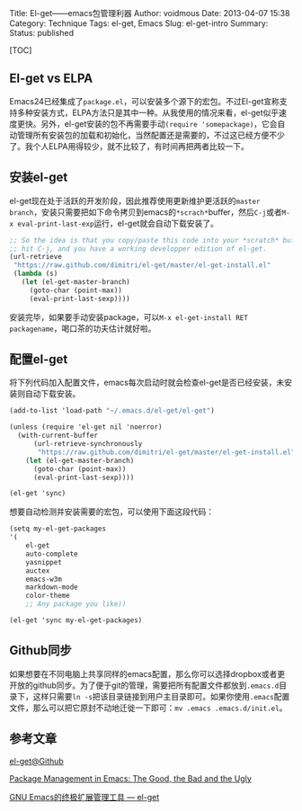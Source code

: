 Title: El-get——emacs包管理利器
Author: voidmous
Date: 2013-04-07 15:38
Category: Technique
Tags: el-get, Emacs
Slug: el-get-intro
Summary:
Status: published

[TOC]

## El-get vs ELPA

Emacs24已经集成了`package.el`，可以安装多个源下的宏包。不过El-get宣称支持多种安装方式，ELPA方法只是其中一种。从我使用的情况来看，el-get似乎速度更快。另外，el-get安装的包不再需要手动`(require 'somepackage)`，它会自动管理所有安装包的加载和初始化，当然配置还是需要的，不过这已经方便不少了。我个人ELPA用得较少，就不比较了，有时间再把两者比较一下。

## 安装el-get

el-get现在处于活跃的开发阶段，因此推荐使用更新维护更活跃的`master branch`，安装只需要把如下命令拷贝到emacs的`*scrach*`buffer，然后`C-j`或者`M-x eval-print-last-exp`运行，el-get就会自动下载安装了。

~~~~.scheme
;; So the idea is that you copy/paste this code into your *scratch* buffer,
;; hit C-j, and you have a working developper edition of el-get.
(url-retrieve
 "https://raw.github.com/dimitri/el-get/master/el-get-install.el"
 (lambda (s)
   (let (el-get-master-branch)
     (goto-char (point-max))
     (eval-print-last-sexp))))
~~~~

安装完毕，如果要手动安装package，可以`M-x el-get-install RET packagename`，喝口茶的功夫估计就好啦。

## 配置el-get

将下列代码加入配置文件，emacs每次启动时就会检查el-get是否已经安装，未安装则自动下载安装。

~~~~.scheme
(add-to-list 'load-path "~/.emacs.d/el-get/el-get")

(unless (require 'el-get nil 'noerror)
  (with-current-buffer
      (url-retrieve-synchronously
       "https://raw.github.com/dimitri/el-get/master/el-get-install.el")
    (let (el-get-master-branch)
      (goto-char (point-max))
      (eval-print-last-sexp))))

(el-get 'sync)
~~~~

想要自动检测并安装需要的宏包，可以使用下面这段代码：

~~~~.scheme
(setq my-el-get-packages
'(
	el-get
	auto-complete
	yasnippet
	auctex
	emacs-w3m
	markdown-mode
	color-theme
	;; Any package you like))

(el-get 'sync my-el-get-packages)
~~~~

## Github同步

如果想要在不同电脑上共享同样的emacs配置，那么你可以选择dropbox或者更开放的github同步。为了便于git的管理，需要把所有配置文件都放到`.emacs.d`目录下，这样只需要`ln -s`把该目录链接到用户主目录即可。如果你使用`.emacs`配置文件，那么可以把它原封不动地迁徙一下即可：`mv .emacs .emacs.d/init.el`。

## 参考文章

[el-get@Github](https://github.com/dimitri/el-get ) 

[Package Management in Emacs: The Good, the Bad and the Ugly](http://batsov.com/articles/2012/02/19/package-management-in-emacs-the-good-the-bad-and-the-ugly/)

[GNU Emacs的终极扩展管理工具 — el-get](http://emacser.com/el-get.htm ) 

